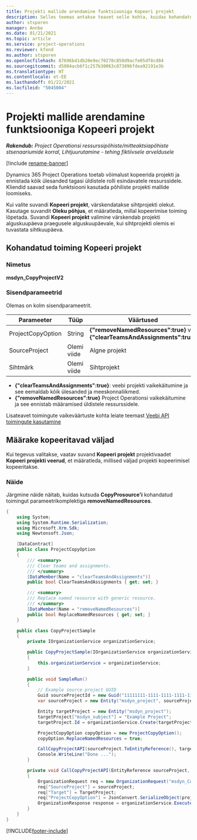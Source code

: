 ```yaml
---
title: Projekti mallide arendamine funktsiooniga Kopeeri projekt
description: Selles teemas antakse teavet selle kohta, kuidas kohandatud toimingut Kopeeri projekt kasutades projekti malle luua.
author: stsporen
manager: Annbe
ms.date: 01/21/2021
ms.topic: article
ms.service: project-operations
ms.reviewer: kfend
ms.author: stsporen
ms.openlocfilehash: 87696b41db20e9ec70270c850d9acfe05df8cd84
ms.sourcegitcommit: d5004acb6f1c257b30063c873896fdea92191e3b
ms.translationtype: HT
ms.contentlocale: et-EE
ms.lasthandoff: 01/22/2021
ms.locfileid: "5045004"
---
```

# <a name="develop-project-templates-with-copy-project"></a>Projekti mallide arendamine funktsiooniga Kopeeri projekt

_**Rakendub:** Project Operationsi ressurssipõhiste/mitteaktsiapõhiste stsenaariumide korral,  Lihtjuurutamine - tehing fiktiivsele arveldusele_

[!include [rename-banner](~/includes/cc-data-platform-banner.md)]

Dynamics 365 Project Operations toetab võimalust kopeerida projekti ja ennistada kõik ülesanded tagasi üldistele rolli esindavatele ressurssidele. Kliendid saavad seda funktsiooni kasutada põhiliste projekti mallide loomiseks.

Kui valite suvandi **Kopeeri projekt**, värskendatakse sihtprojekti olekut. Kasutage suvandit **Oleku põhjus**, et määratleda, millal kopeerimise toiming lõpetada. Suvandi **Kopeeri projekt** valimine värskendab projekti alguskuupäeva praegusele alguskuupäevale, kui sihtprojekti olemis ei tuvastata sihtkuupäeva.

## <a name="copy-project-custom-action"></a>Kohandatud toiming Kopeeri projekt 

### <a name="name"></a>Nimetus 

**msdyn_CopyProjectV2**

### <a name="input-parameters"></a>Sisendparameetrid
Olemas on kolm sisendparameetrit.

| Parameeter          | Tüüp   | Väärtused                                                   | 
|--------------------|--------|----------------------------------------------------------|
| ProjectCopyOption  | String | **{"removeNamedResources":true}** või **{"clearTeamsAndAssignments":true}** |
| SourceProject      | Olemi viide | Algne projekt |
| Sihtmärk             | Olemi viide | Sihtprojekt |


- **{"clearTeamsAndAssignments":true}**: veebi projekti vaikekäitumine ja see eemaldab kõik ülesanded ja meeskonnaliikmed.
- **{"removeNamedResources":true}** Project Operationsi vaikekäitumine ja see ennistab määramised üldistele ressurssidele.

Lisateavet toimingute vaikeväärtuste kohta leiate teemast [Veebi API toimingute kasutamine](https://docs.microsoft.com/powerapps/developer/common-data-service/webapi/use-web-api-actions)

## <a name="specify-fields-to-copy"></a>Määrake kopeeritavad väljad 
Kui tegevus valitakse, vaatav suvand **Kopeeri projekt** projektivaadet **Kopeeri projekti veerud**, et määratleda, millised väljad projekti kopeerimisel kopeeritakse.


### <a name="example"></a>Näide
Järgmine näide näitab, kuidas kutsuda **CopyProsource'i** kohandatud toimingut parameetrikomplektiga **removeNamedResources**.
```C#
{
    using System;
    using System.Runtime.Serialization;
    using Microsoft.Xrm.Sdk;
    using Newtonsoft.Json;

    [DataContract]
    public class ProjectCopyOption
    {
        /// <summary>
        /// Clear teams and assignments.
        /// </summary>
        [DataMember(Name = "clearTeamsAndAssignments")]
        public bool ClearTeamsAndAssignments { get; set; }

        /// <summary>
        /// Replace named resource with generic resource.
        /// </summary>
        [DataMember(Name = "removeNamedResources")]
        public bool ReplaceNamedResources { get; set; }
    }

    public class CopyProjectSample
    {
        private IOrganizationService organizationService;

        public CopyProjectSample(IOrganizationService organizationService)
        {
            this.organizationService = organizationService;
        }

        public void SampleRun()
        {
            // Example source project GUID
            Guid sourceProjectId = new Guid("11111111-1111-1111-1111-111111111111");
            var sourceProject = new Entity("msdyn_project", sourceProjectId);

            Entity targetProject = new Entity("msdyn_project");
            targetProject["msdyn_subject"] = "Example Project";
            targetProject.Id = organizationService.Create(targetProject);

            ProjectCopyOption copyOption = new ProjectCopyOption();
            copyOption.ReplaceNamedResources = true;

            CallCopyProjectAPI(sourceProject.ToEntityReference(), targetProject.ToEntityReference(), copyOption);
            Console.WriteLine("Done ...");
        }

        private void CallCopyProjectAPI(EntityReference sourceProject, EntityReference TargetProject, ProjectCopyOption projectCopyOption)
        {
            OrganizationRequest req = new OrganizationRequest("msdyn_CopyProjectV2");
            req["SourceProject"] = sourceProject;
            req["Target"] = TargetProject;
            req["ProjectCopyOption"] = JsonConvert.SerializeObject(projectCopyOption);
            OrganizationResponse response = organizationService.Execute(req);
        }
    }
}
```


[!INCLUDE[footer-include](../includes/footer-banner.md)]